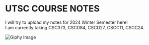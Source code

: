 # UTSC COURSE NOTES

I will try to upload my notes for 2024 Winter Semester here! <br/>
I am currently taking CSC373, CSCD84, CSCD27, CSCC11, CSCC24.

![Giphy Image](https://media.giphy.com/media/aWQHT6S97kO9RLjuNS/giphy.gif)

